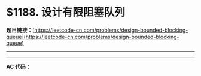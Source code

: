 # $1188. 设计有限阻塞队列

**题目链接：**[https://leetcode-cn.com/problems/design-bounded-blocking-queue](https://leetcode-cn.com/problems/design-bounded-blocking-queue)

---

<Cards card="leetcode_1188_design-bounded-blocking-queue"></Cards>

---

**AC 代码：**

```java

```
